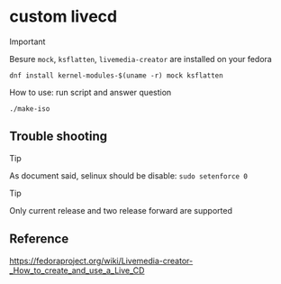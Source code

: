 # custom livecd

> [!IMPORTANT]
> Besure `mock`, `ksflatten`, `livemedia-creator` are installed on your fedora

```
dnf install kernel-modules-$(uname -r) mock ksflatten
```

How to use: run script and answer question
```
./make-iso
```


## Trouble shooting

> [!TIP]
> As document said, selinux should be disable: `sudo setenforce 0`

> [!TIP]
> Only current release and two release forward are supported

## Reference

https://fedoraproject.org/wiki/Livemedia-creator-_How_to_create_and_use_a_Live_CD